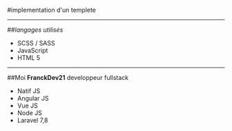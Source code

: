 #implementation d'un templete

----
##_langages utilisés_
* SCSS / SASS
* JavaScript
* HTML 5

---
##Moi **FranckDev21** developpeur fullstack 
* Natif JS 
* Angular JS
* Vue JS
* Node JS
* Laravel 7,8